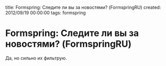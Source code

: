 title: Formspring: Следите ли вы за новостями? (FormspringRU)
created: 2012/09/19 00:00:00
tags: formspring

# Formspring: Следите ли вы за новостями? (FormspringRU)


Да, но сильно их фильтрую.